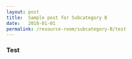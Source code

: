 ```yaml
---
layout: post
title:  Sample post for Subcategory B
date:   2018-01-01
permalink: /resource-room/subcategory-B/test
---
```


### Test
